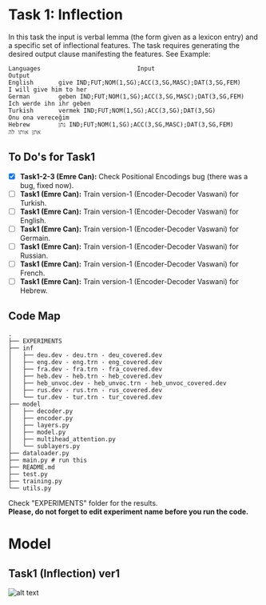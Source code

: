 # Task 1: Inflection
In this task the input is verbal lemma (the form given as a lexicon entry) and a specific set of inflectional features. The task requires generating the desired output clause manifesting the features. See Example:
```
Languages                           Input	                                Output
English       give IND;FUT;NOM(1,SG);ACC(3,SG,MASC);DAT(3,SG,FEM)       I will give him to her
German        geben IND;FUT;NOM(1,SG);ACC(3,SG,MASC);DAT(3,SG,FEM)      Ich werde ihn ihr geben
Turkish       vermek IND;FUT;NOM(1,SG);ACC(3,SG);DAT(3,SG)              Onu ona vereceğim
Hebrew        נתן IND;FUT;NOM(1,SG);ACC(3,SG,MASC);DAT(3,SG,FEM)        אתן אותו לה
```

## To Do's for Task1
- [x] **Task1-2-3 (Emre Can):** Check Positional Encodings bug (there was a bug, fixed now).
- [ ] **Task1 (Emre Can):** Train version-1 (Encoder-Decoder Vaswani) for Turkish.
- [ ] **Task1 (Emre Can):** Train version-1 (Encoder-Decoder Vaswani) for English.
- [ ] **Task1 (Emre Can):** Train version-1 (Encoder-Decoder Vaswani) for Germain.
- [ ] **Task1 (Emre Can):** Train version-1 (Encoder-Decoder Vaswani) for Russian.
- [ ] **Task1 (Emre Can):** Train version-1 (Encoder-Decoder Vaswani) for French.
- [ ] **Task1 (Emre Can):** Train version-1 (Encoder-Decoder Vaswani) for Hebrew.

## Code Map
```
.
├── EXPERIMENTS
├── inf
│   ├── deu.dev - deu.trn - deu_covered.dev
│   ├── eng.dev - eng.trn - eng_covered.dev
│   ├── fra.dev - fra.trn - fra_covered.dev
│   ├── heb.dev - heb.trn - heb_covered.dev
│   ├── heb_unvoc.dev - heb_unvoc.trn - heb_unvoc_covered.dev
│   ├── rus.dev - rus.trn - rus_covered.dev
│   └── tur.dev - tur.trn - tur_covered.dev
├── model
│   ├── decoder.py
│   ├── encoder.py
│   ├── layers.py
│   ├── model.py
│   ├── multihead_attention.py
│   └── sublayers.py
├── dataloader.py
├── main.py # run this
├── README.md
├── test.py
├── training.py
└── utils.py
```

Check "EXPERIMENTS" folder for the results.<br/>
**Please, do not forget to edit experiment name before you run the code.**

# Model
## Task1 (Inflection) ver1
![alt text](https://github.com/ecacikgoz97/competation/blob/main/figures/t1_ver1.png)
